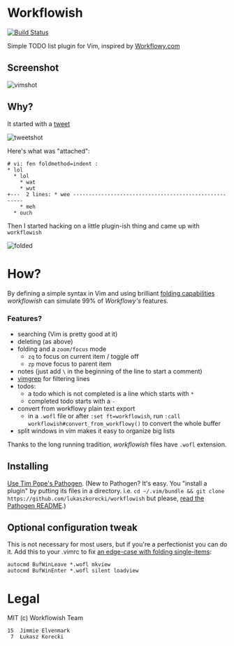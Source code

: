 # Workflowish

[![Build Status](https://travis-ci.org/flugsio/workflowish.png)](https://travis-ci.org/flugsio/workflowish)

Simple TODO list plugin for Vim, inspired by [Workflowy.com](https://workflowy.com/)

## Screenshot

![vimshot](http://f.cl.ly/items/3A1n1J1e3m1R2u463a1t/Screen%20shot%202012-03-03%20at%2017.45.35.png)


## Why?

It started with a [tweet](https://twitter.com/#!/lukaszkorecki/status/175637968348917760)

![tweetshot](http://f.cl.ly/items/1M21383X350K3k0j1j2O/Screen%20shot%202012-03-03%20at%2017.15.00.png)

Here's what was "attached":

    # vi: fen foldmethod=indent :
    * lol
      * lol
        * wat
        * wut
    +---  2 lines: * wee ------------------------------------------------------
        * meh
      * ouch

Then I started hacking on a little plugin-ish thing and came up with `workflowish`

![folded](http://f.cl.ly/items/2G3d070b2c3u0m302X0j/Screen%20shot%202012-03-03%20at%2017.08.50.png)

# How?

By defining a simple syntax in Vim and using brilliant [folding capabilities](http://vim.wikia.com/wiki/Folding) *workflowish* can simulate 99% of *Workflowy's* features.


### Features?

- searching (Vim is pretty good at it)
- deleting (as above)
- folding and a `zoom/focus` mode
  - `zq` to focus on current item / toggle off
  - `zp` move focus to parent item
- notes (just add `\` in the beginning of the line to start a comment)
- [vimgrep](http://vimdoc.sourceforge.net/htmldoc/quickfix.html#:vimgrep) for filtering lines
- todos:
  - a todo which is not completed is a line which starts with `*`
  - completed todo starts with a `-`
- convert from workflowy plain text export
  - in a `.wofl` file or after `:set ft=workflowish`, run `:call workflowish#convert_from_workflowy()` to convert the whole buffer
- split windows in vim makes it easy to organize big lists

Thanks to the long running tradition, *workflowish* files have `.wofl` extension.

## Installing

[Use Tim Pope's Pathogen](https://github.com/tpope/vim-pathogen). (New to Pathogen? It's easy. You "install a plugin" by putting its files in a directory. i.e. `cd ~/.vim/bundle && git clone https://github.com/lukaszkorecki/workflowish` but please, [read the Pathogen README](https://github.com/tpope/vim-pathogen).)

## Optional configuration tweak

This is not necessary for most users, but if you're a perfectionist you can do it. Add this to your .vimrc to fix [an edge-case with folding single-items](https://github.com/lukaszkorecki/workflowish/issues/5):

```
autocmd BufWinLeave *.wofl mkview
autocmd BufWinEnter *.wofl silent loadview
```

# Legal

MIT  (c) Workflowish Team

    15	Jimmie Elvenmark
     7	Łukasz Korecki
